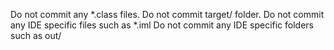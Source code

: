 Do not commit any *.class files.
Do not commit target/ folder.
Do not commit any IDE specific files such as *.iml
Do not commit any IDE specific folders such as out/
